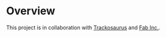 # Overview

This project is in collaboration with [Trackosaurus](https://www.trackosaurus.education/) and [Fab Inc.](https://fabinc.co.uk/).
